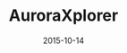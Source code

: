---
layout: post
title: AuroraXplorer
date: 2015-10-14
image: /images/homepage/cover-1.jpg
description: AuroraXplorer works with the travel industry by designing, marketing and selling their services to Chinese travellers, directly online, and through boutique travel agencies and other offline sales channels. Their travel partners come from Finland, Sweden, Norway, Denmark, France, and Italy. Our network of Chinese travel agencies comprises 35 companies with several hundred retail stores. I was hired to develop the front-end side of AuroraXplorer mobile web app by using Ionic and AngularJS.
categories: [project]
tags: [project, angularjs]
---